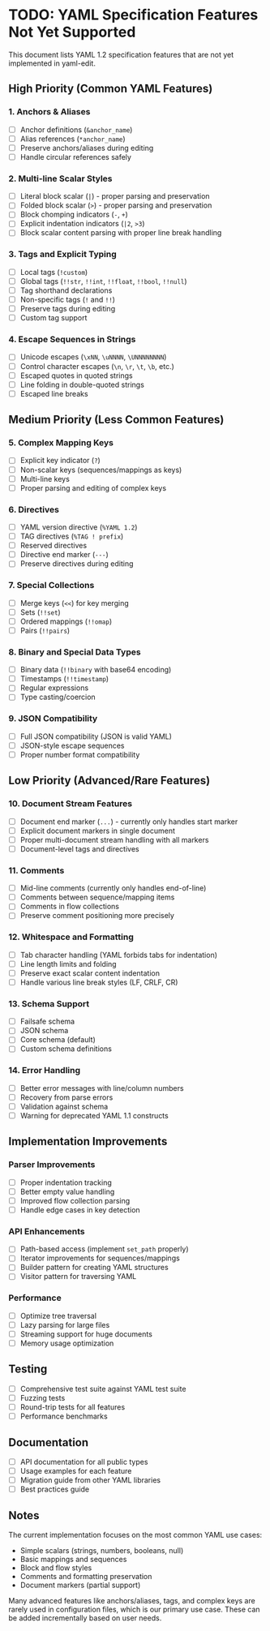 # TODO: YAML Specification Features Not Yet Supported

This document lists YAML 1.2 specification features that are not yet implemented in yaml-edit.

## High Priority (Common YAML Features)

### 1. Anchors & Aliases
- [ ] Anchor definitions (`&anchor_name`)
- [ ] Alias references (`*anchor_name`)
- [ ] Preserve anchors/aliases during editing
- [ ] Handle circular references safely

### 2. Multi-line Scalar Styles
- [ ] Literal block scalar (`|`) - proper parsing and preservation
- [ ] Folded block scalar (`>`) - proper parsing and preservation
- [ ] Block chomping indicators (`-`, `+`)
- [ ] Explicit indentation indicators (`|2`, `>3`)
- [ ] Block scalar content parsing with proper line break handling

### 3. Tags and Explicit Typing
- [ ] Local tags (`!custom`)
- [ ] Global tags (`!!str`, `!!int`, `!!float`, `!!bool`, `!!null`)
- [ ] Tag shorthand declarations
- [ ] Non-specific tags (`!` and `!!`)
- [ ] Preserve tags during editing
- [ ] Custom tag support

### 4. Escape Sequences in Strings
- [ ] Unicode escapes (`\xNN`, `\uNNNN`, `\UNNNNNNNN`)
- [ ] Control character escapes (`\n`, `\r`, `\t`, `\b`, etc.)
- [ ] Escaped quotes in quoted strings
- [ ] Line folding in double-quoted strings
- [ ] Escaped line breaks

## Medium Priority (Less Common Features)

### 5. Complex Mapping Keys
- [ ] Explicit key indicator (`?`)
- [ ] Non-scalar keys (sequences/mappings as keys)
- [ ] Multi-line keys
- [ ] Proper parsing and editing of complex keys

### 6. Directives
- [ ] YAML version directive (`%YAML 1.2`)
- [ ] TAG directives (`%TAG ! prefix`)
- [ ] Reserved directives
- [ ] Directive end marker (`---`)
- [ ] Preserve directives during editing

### 7. Special Collections
- [ ] Merge keys (`<<`) for key merging
- [ ] Sets (`!!set`)
- [ ] Ordered mappings (`!!omap`)
- [ ] Pairs (`!!pairs`)

### 8. Binary and Special Data Types
- [ ] Binary data (`!!binary` with base64 encoding)
- [ ] Timestamps (`!!timestamp`)
- [ ] Regular expressions
- [ ] Type casting/coercion

### 9. JSON Compatibility
- [ ] Full JSON compatibility (JSON is valid YAML)
- [ ] JSON-style escape sequences
- [ ] Proper number format compatibility

## Low Priority (Advanced/Rare Features)

### 10. Document Stream Features
- [ ] Document end marker (`...`) - currently only handles start marker
- [ ] Explicit document markers in single document
- [ ] Proper multi-document stream handling with all markers
- [ ] Document-level tags and directives

### 11. Comments
- [ ] Mid-line comments (currently only handles end-of-line)
- [ ] Comments between sequence/mapping items
- [ ] Comments in flow collections
- [ ] Preserve comment positioning more precisely

### 12. Whitespace and Formatting
- [ ] Tab character handling (YAML forbids tabs for indentation)
- [ ] Line length limits and folding
- [ ] Preserve exact scalar content indentation
- [ ] Handle various line break styles (LF, CRLF, CR)

### 13. Schema Support
- [ ] Failsafe schema
- [ ] JSON schema
- [ ] Core schema (default)
- [ ] Custom schema definitions

### 14. Error Handling
- [ ] Better error messages with line/column numbers
- [ ] Recovery from parse errors
- [ ] Validation against schema
- [ ] Warning for deprecated YAML 1.1 constructs

## Implementation Improvements

### Parser Improvements
- [ ] Proper indentation tracking
- [ ] Better empty value handling
- [ ] Improved flow collection parsing
- [ ] Handle edge cases in key detection

### API Enhancements
- [ ] Path-based access (implement `set_path` properly)
- [ ] Iterator improvements for sequences/mappings
- [ ] Builder pattern for creating YAML structures
- [ ] Visitor pattern for traversing YAML

### Performance
- [ ] Optimize tree traversal
- [ ] Lazy parsing for large files
- [ ] Streaming support for huge documents
- [ ] Memory usage optimization

## Testing
- [ ] Comprehensive test suite against YAML test suite
- [ ] Fuzzing tests
- [ ] Round-trip tests for all features
- [ ] Performance benchmarks

## Documentation
- [ ] API documentation for all public types
- [ ] Usage examples for each feature
- [ ] Migration guide from other YAML libraries
- [ ] Best practices guide

## Notes

The current implementation focuses on the most common YAML use cases:
- Simple scalars (strings, numbers, booleans, null)
- Basic mappings and sequences
- Block and flow styles
- Comments and formatting preservation
- Document markers (partial support)

Many advanced features like anchors/aliases, tags, and complex keys are rarely used in configuration files, which is our primary use case. These can be added incrementally based on user needs.